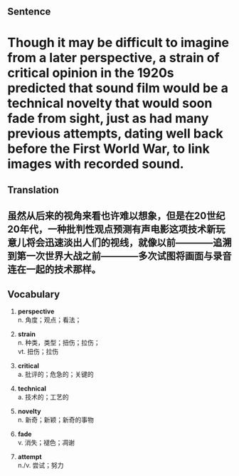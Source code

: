 ## Sentence

<h1>Though it may be difficult to imagine from a later perspective, a strain of critical opinion in the 1920s predicted that sound film would be a technical novelty that would soon fade from sight, just as had many previous attempts, dating well back before the First World War, to link images with recorded sound.</h1>

## Translation

<h2>虽然从后来的视角来看也许难以想象，但是在20世纪20年代，一种批判性观点预测有声电影这项技术新玩意儿将会迅速淡出人们的视线，就像以前————追溯到第一次世界大战之前————多次试图将画面与录音连在一起的技术那样。</h2>

## Vocabulary   

1. **perspective**      
n. 角度；观点；看法；      

2. **strain**      
n. 种类，类型；扭伤；拉伤；      
vt. 扭伤；拉伤     

3. **critical**      
a. 批评的；危急的；关键的      

4. **technical**        
a. 技术的；工艺的        

5. **novelty**       
n. 新奇；新颖；新奇的事物       

6. **fade**      
v. 消失；褪色；凋谢        

7. **attempt**      
n./v. 尝试；努力       




